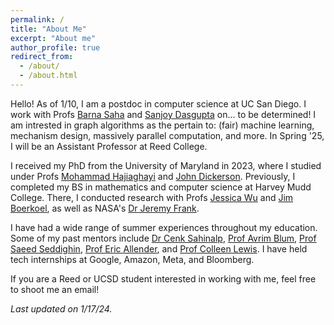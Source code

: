 ```yaml
---
permalink: /
title: "About Me"
excerpt: "About me"
author_profile: true
redirect_from: 
  - /about/
  - /about.html
---
```


Hello! As of 1/10, I am a postdoc in computer science at UC San Diego. I work with Profs [Barna Saha](https://barnasaha.net/) and [Sanjoy Dasgupta](https://cseweb.ucsd.edu/~dasgupta/) on... to be determined! I am intrested in graph algorithms as the pertain to: (fair) machine learning, mechanism design, massively parallel computation, and more. In Spring '25, I will be an Assistant Professor at Reed College.

I received my PhD from the University of Maryland in 2023, where I studied under Profs [Mohammad Hajiaghayi](http://www.cs.umd.edu/~hajiagha/) and [John Dickerson](http://jpdickerson.com). Previously, I completed my BS in mathematics and computer science at Harvey Mudd College. There, I conducted research with Profs [Jessica Wu](https://www.cs.hmc.edu/~yjw/) and [Jim Boerkoel](https://www.cs.hmc.edu/~boerkoel/), as well as NASA's [Dr Jeremy Frank](https://ti.arc.nasa.gov/profile/frank/). 

I have had a wide range of summer experiences throughout my education. Some of my past mentors include [Dr Cenk Sahinalp](https://ccr.cancer.gov/staff-directory/s-cenk-sahinalp), [Prof Avrim Blum](https://ttic.uchicago.edu/~avrim/), [Prof Saeed Seddighin](https://sites.google.com/view/saeedrezaseddighin), [Prof Eric Allender](https://www.cs.rutgers.edu/~allender/), and [Prof Colleen Lewis](http://blogs.hmc.edu/lewis/). I have held tech internships at Google, Amazon, Meta, and Bloomberg.

If you are a Reed or UCSD student interested in working with me, feel free to shoot me an email!

<!--
I am a PhD candidate in the Computer Science Department at the [University of Maryland, College Park](https://www.cs.umd.edu/) and I plan to graduate this Fall. My research is on large-scale graph algorithms, fairness in machine learning, computational geometry, and graphical models for economic markets. I am co-advised by [Prof. MohammadTaghi Hajiaghayi](http://www.cs.umd.edu/~hajiagha/) and [Prof. John Dickerson](http://jpdickerson.com). Upon graduation, I will begin a postdoc at the UCSD EnCORE institute, working with [Prof. Barna Saha](https://barnasaha.net/) and [Prof. Sanjoy Dasgupta](https://cseweb.ucsd.edu/~dasgupta/). I have been recognized by: the [Jane Street Graduate Research Fellowship](https://www.janestreet.com/join-jane-street/programs-and-events/graduate-research-fellowship/) (finalist), the [Meta Research PhD Fellowship](https://research.facebook.com/fellowship/) (finalist), the [Ann G Wylie Dissertation Fellowship ](https://gradschool.umd.edu/funding/student-fellowships-awards/dissertation-fellowship), and the [ARCS Endowment Award](https://arcsfoundation.org/).

Previously, I attended [Harvey Mudd College](https://www.cs.hmc.edu/). In 2018, I completed my BS in Computer Science & Mathematics with high distinction, honors in math and computer science, as well as the Class of '94 award for outstanding course work, research, and service in CS. There, I conducted research in algorithms for computational biology with [Prof. Yi-Chieh (Jessica) Wu](https://www.cs.hmc.edu/~yjw/) and in scheduling and planning with [Prof. Jim Boerkoel](https://www.cs.hmc.edu/~boerkoel/) and [Dr. Jeremy Frank](https://ti.arc.nasa.gov/profile/frank/) of NASA Ames. I also partook in [csteachingtips](https://www.csteachingtips.org) with [Prof. Colleen Lewis](http://blogs.hmc.edu/lewis/). 

This summer, I developed intelligent models for predicting algorithmic runtime on distsributed architectures at Google. In previous summers, I have: explored tree edit distance as it relates to modeling cancer phylogeny with [Dr. Cenk Sahinalp](https://ccr.cancer.gov/staff-directory/s-cenk-sahinalp) (2023), studied the worst case execution time at Google (2022), interned at [TTIC](https://www.ttic.edu/) working with [Prof. Avrim Blum](https://ttic.uchicago.edu/~avrim/) and [Prof. Saeed Seddighin](https://sites.google.com/view/saeedrezaseddighin) in algorithmic game theory (2021), researched intelligent embeddings of ads data at Amazon (2020), studied fairness in hierarchical clustering at Google (2019), developed neural networks for ranking problems at Facebook (2018), researched topics in complexity theory under [Prof. Eric Allender](https://www.cs.rutgers.edu/~allender/) at the Rutgers DIMACS REU (2017), and developed backend software at Bloomberg (2016).
-->

*Last updated on 1/17/24.*
